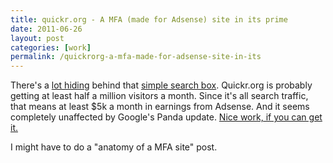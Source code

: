 ```yaml
---
title: quickr.org - A MFA (made for Adsense) site in its prime
date: 2011-06-26
layout: post
categories: [work]
permalink: /quickrorg-a-mfa-made-for-adsense-site-in-its
---
```

There's a [lot hiding](http://webcache.googleusercontent.com/search?q=cache:Lsp8oZjKk3cJ:www.quickr.org/+.http://quickr.org/&cd=1&hl=en&ct=clnk&gl=us&source=www.google.com) behind that [simple search box](http://quickr.org/). Quickr.org is probably getting at least half a million visitors a month. Since it's all search traffic, that means at least $5k a month in earnings from Adsense. And it seems completely unaffected by Google's Panda update. [Nice work, if you can get it.](http://www.youtube.com/watch?v=A58ecFDFPvQ)

I might have to do a "anatomy of a MFA site" post.